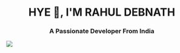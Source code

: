 <h1 align="center">HYE 👻, I'M RAHUL DEBNATH</h1>
<h3 align="center">A Passionate Developer From India</h3>
     <img align="centre" src="https://media.tenor.com/rePDfDWO3XoAAAAd/hacking.gif">
